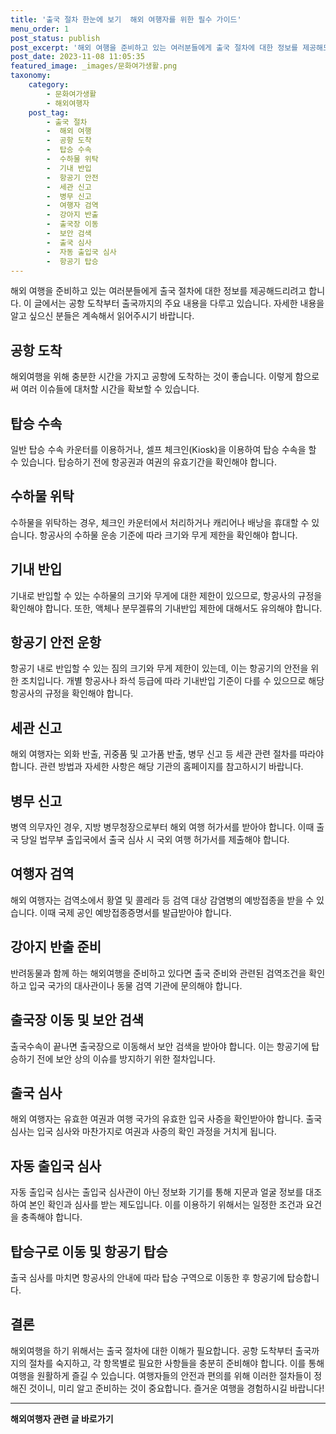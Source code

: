 ```yaml
---
title: '출국 절차 한눈에 보기  해외 여행자를 위한 필수 가이드'
menu_order: 1
post_status: publish
post_excerpt: '해외 여행을 준비하고 있는 여러분들에게 출국 절차에 대한 정보를 제공해드리려고 합니다. 이 글에서는 공항 도착부터 출국까지의 주요 내용을 다루고 있습니다. 자세한 내용을 알고 싶으신 분들은 계속해서 읽어주시기 바랍니다.'
post_date: 2023-11-08 11:05:35
featured_image: _images/문화여가생활.png
taxonomy:
    category:
        - 문화여가생활
        - 해외여행자
    post_tag:
        - 출국 절차
        -  해외 여행
        -  공항 도착
        -  탑승 수속
        -  수하물 위탁
        -  기내 반입
        -  항공기 안전
        -  세관 신고
        -  병무 신고
        -  여행자 검역
        -  강아지 반출
        -  출국장 이동
        -  보안 검색
        -  출국 심사
        -  자동 출입국 심사
        -  항공기 탑승
---
```



해외 여행을 준비하고 있는 여러분들에게 출국 절차에 대한 정보를 제공해드리려고 합니다. 이 글에서는 공항 도착부터 출국까지의 주요 내용을 다루고 있습니다. 자세한 내용을 알고 싶으신 분들은 계속해서 읽어주시기 바랍니다.

## 공항 도착
해외여행을 위해 충분한 시간을 가지고 공항에 도착하는 것이 좋습니다. 이렇게 함으로써 여러 이슈들에 대처할 시간을 확보할 수 있습니다.

## 탑승 수속
일반 탑승 수속 카운터를 이용하거나, 셀프 체크인(Kiosk)을 이용하여 탑승 수속을 할 수 있습니다. 탑승하기 전에 항공권과 여권의 유효기간을 확인해야 합니다.

## 수하물 위탁
수하물을 위탁하는 경우, 체크인 카운터에서 처리하거나 캐리어나 배낭을 휴대할 수 있습니다. 항공사의 수하물 운송 기준에 따라 크기와 무게 제한을 확인해야 합니다.

## 기내 반입
기내로 반입할 수 있는 수하물의 크기와 무게에 대한 제한이 있으므로, 항공사의 규정을 확인해야 합니다. 또한, 액체나 분무겔류의 기내반입 제한에 대해서도 유의해야 합니다.

## 항공기 안전 운항
항공기 내로 반입할 수 있는 짐의 크기와 무게 제한이 있는데, 이는 항공기의 안전을 위한 조치입니다. 개별 항공사나 좌석 등급에 따라 기내반입 기준이 다를 수 있으므로 해당 항공사의 규정을 확인해야 합니다.

## 세관 신고
해외 여행자는 외화 반출, 귀중품 및 고가품 반출, 병무 신고 등 세관 관련 절차를 따라야 합니다. 관련 방법과 자세한 사항은 해당 기관의 홈페이지를 참고하시기 바랍니다.

## 병무 신고
병역 의무자인 경우, 지방 병무청장으로부터 해외 여행 허가서를 받아야 합니다. 이때 출국 당일 법무부 출입국에서 출국 심사 시 국외 여행 허가서를 제출해야 합니다.

## 여행자 검역
해외 여행자는 검역소에서 황열 및 콜레라 등 검역 대상 감염병의 예방접종을 받을 수 있습니다. 이때 국제 공인 예방접종증명서를 발급받아야 합니다.

## 강아지 반출 준비
반려동물과 함께 하는 해외여행을 준비하고 있다면 출국 준비와 관련된 검역조건을 확인하고 입국 국가의 대사관이나 동물 검역 기관에 문의해야 합니다.

## 출국장 이동 및 보안 검색
출국수속이 끝나면 출국장으로 이동해서 보안 검색을 받아야 합니다. 이는 항공기에 탑승하기 전에 보안 상의 이슈를 방지하기 위한 절차입니다.

## 출국 심사
해외 여행자는 유효한 여권과 여행 국가의 유효한 입국 사증을 확인받아야 합니다. 출국 심사는 입국 심사와 마찬가지로 여권과 사증의 확인 과정을 거치게 됩니다.

## 자동 출입국 심사
자동 출입국 심사는 출입국 심사관이 아닌 정보화 기기를 통해 지문과 얼굴 정보를 대조하여 본인 확인과 심사를 받는 제도입니다. 이를 이용하기 위해서는 일정한 조건과 요건을 충족해야 합니다.

## 탑승구로 이동 및 항공기 탑승
출국 심사를 마치면 항공사의 안내에 따라 탑승 구역으로 이동한 후 항공기에 탑승합니다.

## 결론
해외여행을 하기 위해서는 출국 절차에 대한 이해가 필요합니다. 공항 도착부터 출국까지의 절차를 숙지하고, 각 항목별로 필요한 사항들을 충분히 준비해야 합니다. 이를 통해 여행을 원활하게 즐길 수 있습니다. 여행자들의 안전과 편의를 위해 이러한 절차들이 정해진 것이니, 미리 알고 준비하는 것이 중요합니다. 즐거운 여행을 경험하시길 바랍니다!
<!-- wp:separator -->
<hr class="wp-block-separator has-alpha-channel-opacity"/>
<!-- /wp:separator -->

<!-- wp:group {"backgroundColor":"base","layout":{"type":"constrained"}} -->
<div class="wp-block-group has-base-background-color has-background"><!-- wp:paragraph {"align":"center","fontSize":"medium"} -->
<p class="has-text-align-center has-large-font-size"><strong>해외여행자 관련 글 바로가기</strong></p>
<!-- /wp:paragraph -->


<!-- wp:latest-posts
{"categories":[{"id":14870,"count":19,"description":"","link":"https://uknowlaw.com/category/%ed%95%b4%ec%99%b8%ec%97%ac%ed%96%89%ec%9e%90/","name":"해외여행자","slug":"해외여행자","taxonomy":"category","parent":0,"meta":[],"_links":{"self":[{"href":"https://uknowlaw.com/wp-json/wp/v2/categories/14870"}],"collection":[{"href":"https://uknowlaw.com/wp-json/wp/v2/categories"}],"about":[{"href":"https://uknowlaw.com/wp-json/wp/v2/taxonomies/category"}],"wp:post_type":[{"href":"https://uknowlaw.com/wp-json/wp/v2/posts?categories=14870"}],"curies":[{"name":"wp","href":"https://api.w.org/{rel}","templated":true}]}}],"postsToShow":100,"excerptLength":28,"postLayout":"grid","columns":2,"featuredImageAlign":"left","featuredImageSizeSlug":"large","fontSize":"small"} /--></div>
<!-- /wp:group -->